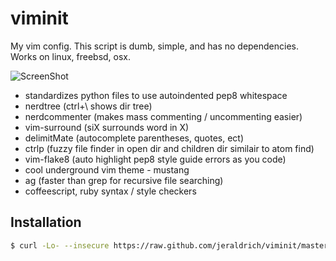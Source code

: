 # viminit
My vim config. This script is dumb, simple, and has no dependencies. Works on linux, freebsd, osx. 

![ScreenShot](https://github.com/jeraldrich/viminit/blob/master/mustang_theme.png)

- standardizes python files to use autoindented pep8 whitespace
- nerdtree (ctrl+\ shows dir tree)
- nerdcommenter (makes mass commenting / uncommenting easier)
- vim-surround (siX surrounds word in X)
- delimitMate (autocomplete parentheses, quotes, ect)
- ctrlp (fuzzy file finder in open dir and children dir similair to atom find)
- vim-flake8 (auto highlight pep8 style guide errors as you code)
- cool underground vim theme - mustang
- ag (faster than grep for recursive file searching)
- coffeescript, ruby syntax / style checkers

## Installation
```bash
$ curl -Lo- --insecure https://raw.github.com/jeraldrich/viminit/master/viminit.sh | bash
```

